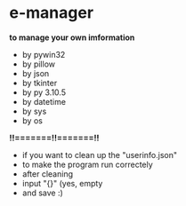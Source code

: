 # e-manager
**to manage your own imformation**

- by pywin32
- by pillow
- by json
- by tkinter
- by py 3.10.5
- by datetime
- by sys
- by os

**!!=======!!=======!!**
- if you want to clean up the "userinfo.json"
- to make the program run correctely
- after cleaning
- input "{}" (yes, empty
- and save :)

